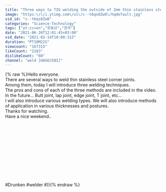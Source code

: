 ```yaml
---
title: "Three ways to TIG welding the outside of 2mm thin stainless steel plate corner joint"
image: "https:\/\/i.ytimg.com\/vi\/c--t6qs0Zw8\/hqdefault.jpg"
vid_id: "c--t6qs0Zw8"
categories: "Science-Technology"
tags: ["yt:cc=on","유튜브","한국"]
date: "2021-06-26T12:01:45+03:00"
vid_date: "2021-02-14T10:00:31Z"
duration: "PT10M22S"
viewcount: "167315"
likeCount: "2183"
dislikeCount: "60"
channel: "weld [HAGOJIBI]"
---
```

{% raw %}Hello everyone.<br />There are several ways to weld thin stainless steel corner joints.<br />Among them, today I will introduce three welding techniques.<br />The pros and cons of each of the three methods are included in the video.<br />In the future... Butt joint, lap joint, edge joint, T joint, etc...<br />I will also introduce various welding types. We will also introduce methods of application in various thicknesses and postures.<br />Thanks for watching.<br />Have a nice weekend..<br /><br /><br /><br /><br /><br /><br /><br /><br /><br /><br /><br /><br />#Drunken #welder #)){% endraw %}
